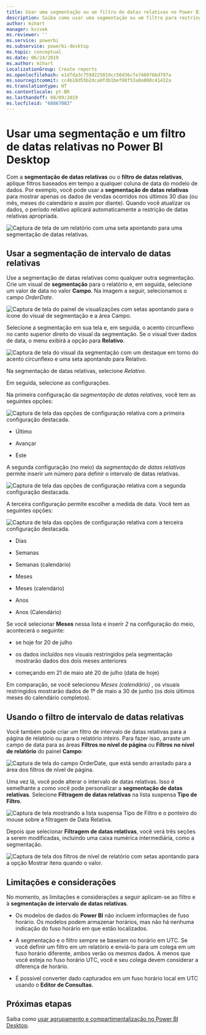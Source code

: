 ```yaml
---
title: Usar uma segmentação ou um filtro de datas relativas no Power BI Desktop
description: Saiba como usar uma segmentação ou um filtro para restringir intervalos de datas relativas no Power BI Desktop
author: mihart
manager: kvivek
ms.reviewer: ''
ms.service: powerbi
ms.subservice: powerbi-desktop
ms.topic: conceptual
ms.date: 06/24/2019
ms.author: mihart
LocalizationGroup: Create reports
ms.openlocfilehash: e1dfda3c759d225019cc50d36cfe746976bd797a
ms.sourcegitcommit: cc4b18d55b2dca8fdb1bef00f53a0a808c41432a
ms.translationtype: HT
ms.contentlocale: pt-BR
ms.lasthandoff: 08/09/2019
ms.locfileid: "68867083"
---
```

# <a name="use-a-relative-date-slicer-and-filter-in-power-bi-desktop"></a>Usar uma segmentação e um filtro de datas relativas no Power BI Desktop

Com a **segmentação de datas relativas** ou o **filtro de datas relativas**, aplique filtros baseados em tempo a qualquer coluna de data do modelo de dados. Por exemplo, você pode usar a **segmentação de datas relativas** para mostrar apenas os dados de vendas ocorridos nos últimos 30 dias (ou mês, meses do calendário e assim por diante). Quando você atualizar os dados, o período relativo aplicará automaticamente a restrição de datas relativas apropriada.

![Captura de tela de um relatório com uma seta apontando para uma segmentação de datas relativas.](media/desktop-slicer-filter-date-range/relative-date-range-slicer-filter-01.png)

## <a name="use-the-relative-date-range-slicer"></a>Usar a segmentação de intervalo de datas relativas

Use a segmentação de datas relativas como qualquer outra segmentação. Crie um visual de **segmentação** para o relatório e, em seguida, selecione um valor de data no valor **Campo**. Na imagem a seguir, selecionamos o campo *OrderDate*.

![Captura de tela do painel de visualizações com setas apontando para o ícone do visual de segmentação e a área Campo.](media/desktop-slicer-filter-date-range/relative-date-range-slicer-filter-02.png)

Selecione a segmentação em sua tela e, em seguida, o acento circunflexo no canto superior direito do visual da segmentação. Se o visual tiver dados de data, o menu exibirá a opção para **Relativo**.

![Captura de tela do visual da segmentação com um destaque em torno do acento circunflexo e uma seta apontando para Relativo.](media/desktop-slicer-filter-date-range/relative-date-range-slicer-filter-03.png)

Na segmentação de datas relativas, selecione *Relativo*.

Em seguida, selecione as configurações.

Na primeira configuração da *segmentação de datas relativas*, você tem as seguintes opções:

![Captura de tela das opções de configuração relativa com a primeira configuração destacada.](media/desktop-slicer-filter-date-range/relative-date-range-slicer-filter-04.png)

* Último

* Avançar

* Este

A segunda configuração (no meio) da *segmentação de datas relativas* permite inserir um número para definir o intervalo de datas relativas.

![Captura de tela das opções de configuração relativa com a segunda configuração destacada.](media/desktop-slicer-filter-date-range/relative-date-range-slicer-filter-04a.png)

A terceira configuração permite escolher a medida de data. Você tem as seguintes opções:

![Captura de tela das opções de configuração relativa com a terceira configuração destacada.](media/desktop-slicer-filter-date-range/relative-date-range-slicer-filter-05.png)

* Dias

* Semanas

* Semanas (calendário)

* Meses

* Meses (calendário)

* Anos

* Anos (Calendário)

Se você selecionar **Meses** nessa lista e inserir *2* na configuração do meio, acontecerá o seguinte:

* se hoje for 20 de julho

* os dados incluídos nos visuais restringidos pela segmentação mostrarão dados dos dois meses anteriores

* começando em 21 de maio até 20 de julho (data de hoje)

Em comparação, se você selecionou *Meses (calendário)* , os visuais restringidos mostrarão dados de 1º de maio a 30 de junho (os dois últimos meses do calendário completos).

## <a name="using-the-relative-date-range-filter"></a>Usando o filtro de intervalo de datas relativas

Você também pode criar um filtro de intervalo de datas relativas para a página de relatório ou para o relatório inteiro. Para fazer isso, arraste um campo de data para as áreas **Filtros no nível de página** ou **Filtros no nível de relatório** do painel **Campo**:

![Captura de tela do campo OrderDate, que está sendo arrastado para a área dos filtros de nível de página.](media/desktop-slicer-filter-date-range/relative-date-range-slicer-filter-06.png)

Uma vez lá, você pode alterar o intervalo de datas relativas. Isso é semelhante a como você pode personalizar a **segmentação de datas relativas**. Selecione **Filtragem de datas relativas** na lista suspensa **Tipo de Filtro**.

![Captura de tela mostrando a lista suspensa Tipo de Filtro e o ponteiro do mouse sobre a filtragem de Data Relativa.](media/desktop-slicer-filter-date-range/relative-date-range-slicer-filter-07.png)

Depois que selecionar **Filtragem de datas relativas**, você verá três seções a serem modificadas, incluindo uma caixa numérica intermediária, como a segmentação.

![Captura de tela dos filtros de nível de relatório com setas apontando para a opção Mostrar itens quando o valor.](media/desktop-slicer-filter-date-range/relative-date-range-slicer-filter-08.png)

## <a name="limitations-and-considerations"></a>Limitações e considerações

No momento, as limitações e considerações a seguir aplicam-se ao filtro e à **segmentação de intervalo de datas relativas**.

* Os modelos de dados do **Power BI** não incluem informações de fuso horário. Os modelos podem armazenar horários, mas não há nenhuma indicação do fuso horário em que estão localizados.

* A segmentação e o filtro sempre se baseiam no horário em UTC. Se você definir um filtro em um relatório e enviá-lo para um colega em um fuso horário diferente, ambos verão os mesmos dados. A menos que você esteja no fuso horário UTC, você e seu colega devem considerar a diferença de horário.

* É possível converter dado capturados em um fuso horário local em UTC usando o **Editor de Consultas**.

## <a name="next-steps"></a>Próximas etapas

Saiba como [usar agrupamento e compartimentalização no Power BI Desktop](../desktop-grouping-and-binning.md).
